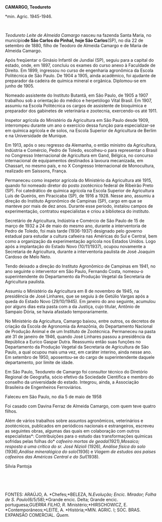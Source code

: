 **CAMARGO, Teodureto**

\*min. Agric. 1945-1946.

 

*Teodureto Leite de Almeida Camargo* nasceu na fazenda Santa Maria, no
município****de São Carlos do Pinhal, hoje São Carlos****(SP), no dia 22
de setembro de 1880, filho de Teodoro de Almeida Camargo e de Maria de
Almeida Camargo.

Após freqüentar o Ginásio Infantil de Jundiaí (SP), seguiu para a
capital do estado, onde, em 1897, concluiu os exames do curso anexo à
Faculdade de Direito. Em 1899, ingressou no curso de engenharia
agronômica da Escola Politécnica de São Paulo. De 1904 a 1905, ainda
acadêmico, foi ajudante de preparador da cadeira de química mineral e
orgânica. Diplomou-se em junho de 1905.

Nomeado assistente do Instituto Butantã, em São Paulo, de 1905 a 1907
trabalhou sob a orientação do médico e herpetólogo Vital Brasil. Em
1907, assumiu na Escola Politécnica os cargos de assistente de
bioquímica e preparador dos gabinetes de veterinária e zootecnia,
exercendo-os até 1911.

Inspetor agrícola do Ministério da Agricultura em São Paulo desde 1909,
interrompeu durante um ano o exercício dessa função para especializar-se
em química agrícola e de solos, na Escola Superior de Agricultura de
Berlim e na Universidade de Munique.

Em 1913, após o seu regresso da Alemanha, o então ministro da
Agricultura, Indústria e Comércio, Pedro de Toledo, escolheu-o para
representar o Brasil no Congresso Internacional de Agricultura em Gand,
Bélgica, no concurso internacional de equipamentos destinados à lavoura
mecanizada, em Chassart, no mesmo país, e no X Congresso Internacional
de Monocultura, realizado em Saissons, França.

Permaneceu como inspetor agrícola do Ministério da Agricultura até 1915,
quando foi nomeado diretor do posto zootécnico federal de Ribeirão Preto
(SP). Foi catedrático de química agrícola na Escola Superior de
Agricultura Luís de Queirós, em Piracicaba (SP), de 1916 a 1928. Nesse
ano, assumiu a direção do Instituto Agronômico de Campinas (SP), cargo
em que se manteve por mais de dez anos. Durante esse período, instalou
campos de experimentação, contratou especialistas e criou a biblioteca
do instituto.

Secretário de Agricultura, Indústria e Comércio de São Paulo de 15 de
março de 1932 a 24 de maio do mesmo ano, durante a interventoria de
Pedro de Toledo, foi mais tarde (1936-1937) designado pelo governo
estadual para estudar a cultura cafeeira nas Américas do Sul e Central,
bem como a organização da experimentação agrícola nos Estados Unidos.
Logo após a implantação do Estado Novo (10/11/1937), ocupou novamente a
Secretaria de Agricultura, durante a interventoria paulista de José
Joaquim Cardoso de Melo Neto.

Tendo deixado a direção do Instituto Agronômico de Campinas em 1941, no
ano seguinte o interventor em São Paulo, Fernando Costa, nomeou-o
superintendente do Departamento da Produção Vegetal da Secretaria de
Agricultura paulista.

Assumiu o Ministério da Agricultura em 8 de novembro de 1945, na
presidência de José Linhares, que se seguiu à de Getúlio Vargas após a
queda do Estado Novo (29/10/1945). Em janeiro do ano seguinte, acumulou
por alguns dias esta pasta com a da Justiça, cujo titular, Antônio de
Sampaio Dória, se havia afastado temporariamente.

No Ministério da Agricultura, Camargo baixou, entre outros, os decretos
de criação da Escola de Agronomia da Amazônia, do Departamento Nacional
de Produção Animal e de um Instituto de Zootécnica. Permaneceu na pasta
até 31 de janeiro de 1946, quando José Linhares passou a presidência da
República a Eurico Gaspar Dutra. Reassumiu então suas funções no
Departamento da Produção Vegetal da Secretaria de Agricultura de São
Paulo, a qual ocupou mais uma vez, em caráter interino, ainda nesse ano.
Em setembro de 1950, aposentou-se do cargo de superintendente daquele
departamento, por limite de idade.

Em São Paulo, Teodureto de Camargo foi consultor técnico do Diretório
Regional de Geografia, sócio efetivo da Sociedade Científica e membro do
conselho da universidade do estado. Integrou, ainda, a Associação
Brasileira de Engenheiros Ferroviários.

Faleceu em São Paulo, no dia 5 de maio de 1958

Foi casado com Davina Ferraz de Almeida Camargo, com quem teve quatro
filhos.

Além de vários trabalhos sobre assuntos agronômicos, veterinários e
zootécnicos, publicados em periódicos nacionais e estrangeiros, escreveu
as seguintes obras, algumas das quais em colaboração com outros
especialistas*: Contribuições para o estudo das transformações químicas
sofridas pelas folhas do* *cafeeiro mortas de geada*(1921),*Mosaico;*
*resposta a uma crítica do sr. José Nizioli* (1926), *Análise física do
solo* (1936),*Análise mineralógica do solo*(1936) e *Viagem de* *estudos
aos países cafeeiros das Américas* *Central e do Sul*(1938).

Sílvia Pantoja

 

 

FONTES: ARAÚJO, A. *Chefes;*BELEZA, N.*Evolução; Encic. Mirador; Folha
de S.* *Paulo*(6/5/58);*Grande encic. Delta; Grande encic.
portuguesa;*GUERRA FILHO, R*. Ministério;*HIRSCHOWICZ, E.
*Contemporâneos;*LEITE, A. *História;*MIN. AGRIC. I; SOC. BRAS. EXPANSÃO
COMERCIAL. *Quem.*

 
